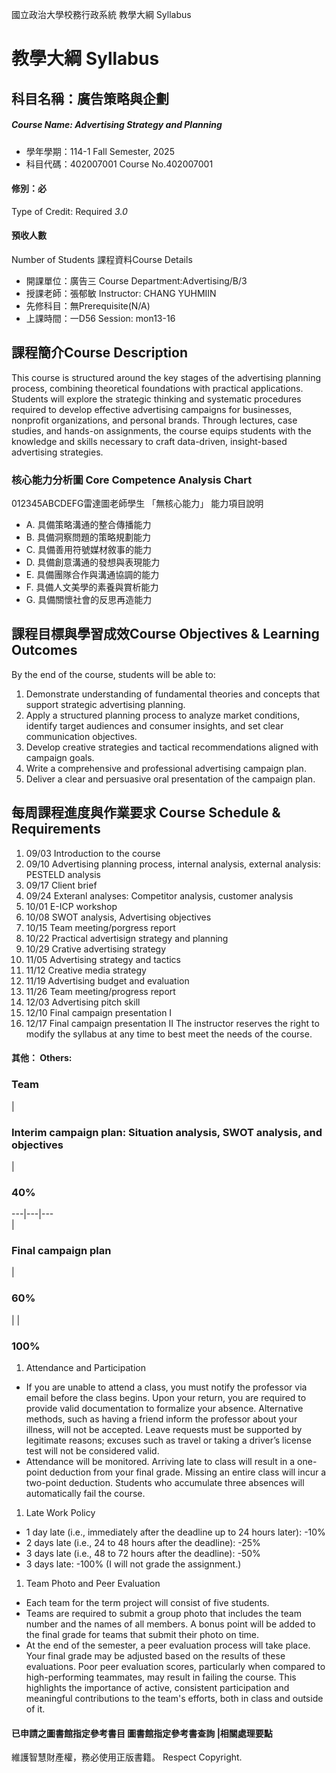國立政治大學校務行政系統 教學大綱 Syllabus
# 教學大綱 Syllabus
##  科目名稱：廣告策略與企劃
#####  Course Name: Advertising Strategy and Planning
  * 學年學期：114-1 Fall Semester, 2025 
  * 科目代碼：402007001 Course No.402007001
#### 修別：必
Type of Credit: Required 
_3.0_
#### 預收人數
Number of Students
課程資料Course Details
  * 開課單位：廣告三 Course Department:Advertising/B/3 
  * 授課老師：張郁敏 Instructor: CHANG YUHMIIN 
  * 先修科目：無Prerequisite(N/A)
  * 上課時間：一D56 Session: mon13-16
##  課程簡介Course Description
This course is structured around the key stages of the advertising planning process, combining theoretical foundations with practical applications. Students will explore the strategic thinking and systematic procedures required to develop effective advertising campaigns for businesses, nonprofit organizations, and personal brands. Through lectures, case studies, and hands-on assignments, the course equips students with the knowledge and skills necessary to craft data-driven, insight-based advertising strategies.
###  核心能力分析圖 Core Competence Analysis Chart
012345ABCDEFG雷達圖老師學生
「無核心能力」 
能力項目說明
  * A. 具備策略溝通的整合傳播能力
  * B. 具備洞察問題的策略規劃能力
  * C. 具備善用符號媒材敘事的能力
  * D. 具備創意溝通的發想與表現能力
  * E. 具備團隊合作與溝通協調的能力
  * F. 具備人文美學的素養與賞析能力
  * G. 具備關懷社會的反思再造能力
##  課程目標與學習成效Course Objectives & Learning Outcomes 
By the end of the course, students will be able to:
  1. Demonstrate understanding of fundamental theories and concepts that support strategic advertising planning.
  2. Apply a structured planning process to analyze market conditions, identify target audiences and consumer insights, and set clear communication objectives.
  3. Develop creative strategies and tactical recommendations aligned with campaign goals.
  4. Write a comprehensive and professional advertising campaign plan.
  5. Deliver a clear and persuasive oral presentation of the campaign plan.
##  每周課程進度與作業要求 Course Schedule & Requirements
  1. 09/03 Introduction to the course
  2. 09/10 Advertising planning process, internal analysis, external analysis: PESTELD analysis
  3. 09/17 Client brief
  4. 09/24 Exteranl analyses: Competitor analysis, customer analysis
  5. 10/01 E-ICP workshop
  6. 10/08 SWOT analysis, Advertising objectives
  7. 10/15 Team meeting/porgress report
  8. 10/22 Practical advertisign strategy and planning
  9. 10/29 Crative advertising strategy
  10. 11/05 Advertising strategy and tactics
  11. 11/12 Creative media strategy
  12. 11/19 Advertising budget and evaluation
  13. 11/26 Team meeting/progress report
  14. 12/03 Advertising pitch skill
  15. 12/10 Final campaign presentation I
  16. 12/17 Final campaign presentation II
The instructor reserves the right to modify the syllabus at any time to best meet the needs of the course.
####  其他： Others:
### Team
| 
### Interim campaign plan: Situation analysis, SWOT analysis, and objectives
| 
### 40%  
---|---|---  
| 
### Final campaign plan
| 
### 60%  
|  | 
### 100%  
  1. Attendance and Participation
  * If you are unable to attend a class, you must notify the professor via email before the class begins. Upon your return, you are required to provide valid documentation to formalize your absence. Alternative methods, such as having a friend inform the professor about your illness, will not be accepted. Leave requests must be supported by legitimate reasons; excuses such as travel or taking a driver’s license test will not be considered valid.
  * Attendance will be monitored. Arriving late to class will result in a one-point deduction from your final grade. Missing an entire class will incur a two-point deduction. Students who accumulate three absences will automatically fail the course.
  1. Late Work Policy
  * 1 day late (i.e., immediately after the deadline up to 24 hours later): -10%
  * 2 days late (i.e., 24 to 48 hours after the deadline): -25%
  * 3 days late (i.e., 48 to 72 hours after the deadline): -50%
  * 3 days late: -100% (I will not grade the assignment.)
  1. Team Photo and Peer Evaluation
  * Each team for the term project will consist of five students.
  * Teams are required to submit a group photo that includes the team number and the names of all members. A bonus point will be added to the final grade for teams that submit their photo on time.
  * At the end of the semester, a peer evaluation process will take place. Your final grade may be adjusted based on the results of these evaluations. Poor peer evaluation scores, particularly when compared to high-performing teammates, may result in failing the course. This highlights the importance of active, consistent participation and meaningful contributions to the team's efforts, both in class and outside of it.
####  已申請之圖書館指定參考書目  圖書館指定參考書查詢 |相關處理要點
維護智慧財產權，務必使用正版書籍。 Respect Copyright.